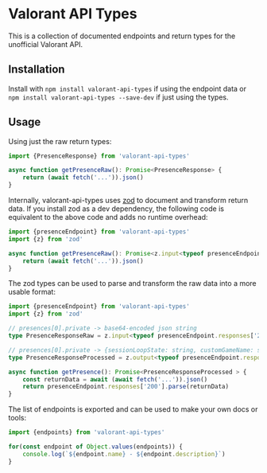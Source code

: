 # Valorant API Types

This is a collection of documented endpoints and return types for the unofficial Valorant API.

## Installation

Install with `npm install valorant-api-types` if using the endpoint data or `npm install valorant-api-types --save-dev` if just using the types.

## Usage

Using just the raw return types:
```ts
import {PresenceResponse} from 'valorant-api-types'

async function getPresenceRaw(): Promise<PresenceResponse> {
    return (await fetch('...')).json()
}
```

Internally, valorant-api-types uses [zod](https://github.com/colinhacks/zod) to document and transform return data.
If you install zod as a dev dependency, the following code is equivalent to the above code and adds no runtime overhead:
```ts
import {presenceEndpoint} from 'valorant-api-types'
import {z} from 'zod'

async function getPresenceRaw(): Promise<z.input<typeof presenceEndpoint.responses['200']>> {
    return (await fetch('...')).json()
}
```

The zod types can be used to parse  and transform the raw data into a more usable format:
```ts
import {presenceEndpoint} from 'valorant-api-types'
import {z} from 'zod'

// presences[0].private -> base64-encoded json string
type PresenceResponseRaw = z.input<typeof presenceEndpoint.responses['200']>

// presences[0].private -> {sessionLoopState: string, customGameName: string, ...}
type PresenceResponseProcessed = z.output<typeof presenceEndpoint.responses['200']>

async function getPresence(): Promise<PresenceResponseProcessed > {
    const returnData = await (await fetch('...')).json()
    return presenceEndpoint.responses['200'].parse(returnData)
}
```

The list of endpoints is exported and can be used to make your own docs or tools:
```ts
import {endpoints} from 'valorant-api-types'

for(const endpoint of Object.values(endpoints)) {
    console.log(`${endpoint.name} - ${endpoint.description}`)
}
```